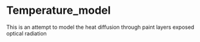 # Temperature_model
This is an attempt to model the heat diffusion through paint layers exposed optical radiation
